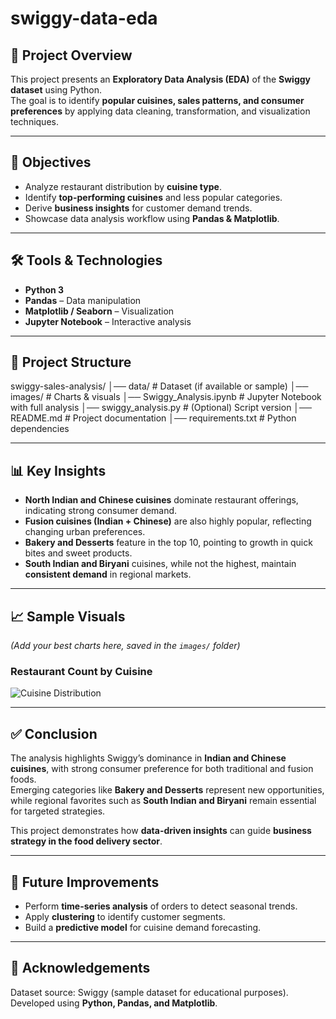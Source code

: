 # swiggy-data-eda

## 📌 Project Overview
This project presents an **Exploratory Data Analysis (EDA)** of the **Swiggy dataset** using Python.  
The goal is to identify **popular cuisines, sales patterns, and consumer preferences** by applying data cleaning, transformation, and visualization techniques.  

---

## 🎯 Objectives
- Analyze restaurant distribution by **cuisine type**.  
- Identify **top-performing cuisines** and less popular categories.  
- Derive **business insights** for customer demand trends.  
- Showcase data analysis workflow using **Pandas & Matplotlib**.  

---

## 🛠️ Tools & Technologies
- **Python 3**  
- **Pandas** – Data manipulation  
- **Matplotlib / Seaborn** – Visualization  
- **Jupyter Notebook** – Interactive analysis  

---

## 📂 Project Structure

swiggy-sales-analysis/
│── data/ # Dataset (if available or sample)
│── images/ # Charts & visuals
│── Swiggy_Analysis.ipynb # Jupyter Notebook with full analysis
│── swiggy_analysis.py # (Optional) Script version
│── README.md # Project documentation
│── requirements.txt # Python dependencies

---

## 📊 Key Insights
- **North Indian and Chinese cuisines** dominate restaurant offerings, indicating strong consumer demand.  
- **Fusion cuisines (Indian + Chinese)** are also highly popular, reflecting changing urban preferences.  
- **Bakery and Desserts** feature in the top 10, pointing to growth in quick bites and sweet products.  
- **South Indian and Biryani** cuisines, while not the highest, maintain **consistent demand** in regional markets.  

---

## 📈 Sample Visuals
*(Add your best charts here, saved in the `images/` folder)*  

### Restaurant Count by Cuisine  
![Cuisine Distribution](images/cuisine_distribution.png)

---

## ✅ Conclusion
The analysis highlights Swiggy’s dominance in **Indian and Chinese cuisines**, with strong consumer preference for both traditional and fusion foods.  
Emerging categories like **Bakery and Desserts** represent new opportunities, while regional favorites such as **South Indian and Biryani** remain essential for targeted strategies.  

This project demonstrates how **data-driven insights** can guide **business strategy in the food delivery sector**.  

---

## 🚀 Future Improvements
- Perform **time-series analysis** of orders to detect seasonal trends.  
- Apply **clustering** to identify customer segments.  
- Build a **predictive model** for cuisine demand forecasting.  

---

## 🙌 Acknowledgements
Dataset source: Swiggy (sample dataset for educational purposes).  
Developed using **Python, Pandas, and Matplotlib**.  

